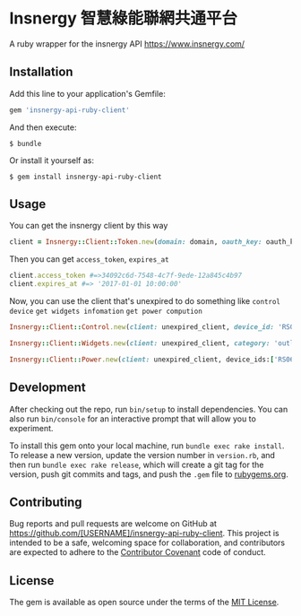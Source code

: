 # Insnergy 智慧綠能聯網共通平台

A ruby wrapper for the insnergy API <https://www.insnergy.com/>

## Installation

Add this line to your application's Gemfile:

```ruby
gem 'insnergy-api-ruby-client'
```

And then execute:

    $ bundle

Or install it yourself as:

    $ gem install insnergy-api-ruby-client

## Usage
You can get the insnergy client by this way

```ruby
client = Insnergy::Client::Token.new(domain: domain, oauth_key: oauth_key, oauth_secert: oauth_secret, refresh_token: refresh_token) 
```

Then you can get `access_token`, `expires_at`

```ruby
client.access_token #=>34092c6d-7548-4c7f-9ede-12a845c4b97
client.expires_at #=> '2017-01-01 10:00:00'
```
Now, you can use the client that's unexpired to do something like `control device` `get widgets infomation` `get power compution`

```ruby
Insnergy::Client::Control.new(client: unexpired_client, device_id: 'RS06000D6F0003BB8B88', action: 'on')

Insnergy::Client::Widgets.new(client: unexpired_client, category: 'outlet')

Insnergy::Client::Power.new(client: unexpired_client, device_ids:['RS06000D6F0003BB8B88','...',...], start_time: this_month_day1, end_time: next_month_day1)
```
## Development

After checking out the repo, run `bin/setup` to install dependencies. You can also run `bin/console` for an interactive prompt that will allow you to experiment.

To install this gem onto your local machine, run `bundle exec rake install`. To release a new version, update the version number in `version.rb`, and then run `bundle exec rake release`, which will create a git tag for the version, push git commits and tags, and push the `.gem` file to [rubygems.org](https://rubygems.org).

## Contributing

Bug reports and pull requests are welcome on GitHub at https://github.com/[USERNAME]/insnergy-api-ruby-client. This project is intended to be a safe, welcoming space for collaboration, and contributors are expected to adhere to the [Contributor Covenant](http://contributor-covenant.org) code of conduct.


## License

The gem is available as open source under the terms of the [MIT License](http://opensource.org/licenses/MIT).

